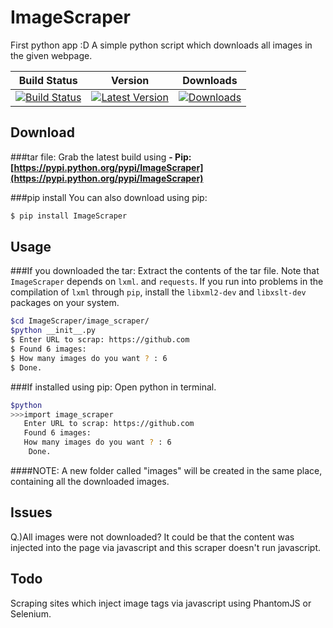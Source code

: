 ImageScraper
============
First python app :D
A simple python script which downloads all images in the given webpage.

| Build Status | Version | Downloads |
| ------------ | ------- | ------------------- |
| [![Build Status](https://travis-ci.org/sananth12/ImageScraper.svg?branch=master)](https://travis-ci.org/sananth12/ImageScraper) |  [![Latest Version](https://pypip.in/v/ImageScraper/badge.png)](https://pypi.python.org/pypi/ImageScraper/) | [![Downloads](https://pypip.in/d/ImageScraper/badge.png)](https://pypi.python.org/pypi/ImageScraper/) |


Download
--------
###tar file:
Grab the latest build using **- Pip: [https://pypi.python.org/pypi/ImageScraper](https://pypi.python.org/pypi/ImageScraper)** 

###pip install
You can also download using pip:
```sh
$ pip install ImageScraper
```
 
Usage
-----
###If you downloaded the tar:
Extract the contents of the tar file.
Note that ``ImageScraper`` depends on ``lxml``. and ``requests``. 
If you run into problems in the compilation of ``lxml`` through ``pip``, install the ``libxml2-dev`` and ``libxslt-dev`` packages on your system.

```sh
$cd ImageScraper/image_scraper/
$python __init__.py
$ Enter URL to scrap: https://github.com
$ Found 6 images:
$ How many images do you want ? : 6
$ Done.
```

###If installed using pip:
Open python in terminal.

```sh
$python
>>>import image_scraper
   Enter URL to scrap: https://github.com
   Found 6 images:
   How many images do you want ? : 6
    Done.
```


####NOTE:
A new folder called "images" will be created in the same place, containing all the downloaded images.

Issues
------

Q.)All images were not downloaded?
It could be that the content was injected into the page via javascript and this scraper doesn't run javascript. 
 

Todo
----
Scraping sites which inject image tags via javascript using PhantomJS or Selenium.
